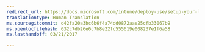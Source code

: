 ```yaml
---
redirect_url: https://docs.microsoft.com/intune/deploy-use/setup-your-lookout-mtd-subscription
translationtype: Human Translation
ms.sourcegitcommit: d42fa20a3bc6b6f4a74dd0872aae25cfb33067b9
ms.openlocfilehash: 632c7db26e6c7b8e22fc555619e008237e1f6a58
ms.lasthandoff: 03/21/2017

---
```


